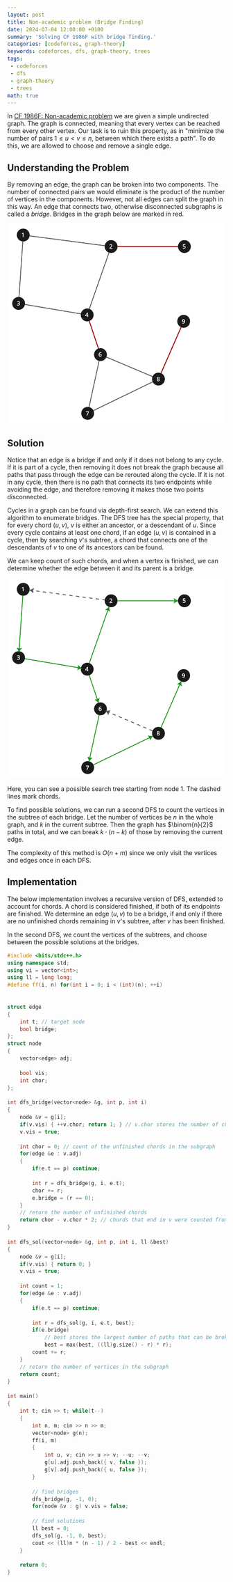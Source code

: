 ```yaml
---
layout: post
title: Non-academic problem (Bridge Finding)
date: 2024-07-04 12:00:00 +0100
summary: 'Solving CF 1986F with bridge finding.'
categories: [codeforces, graph-theory]
keywords: codeforces, dfs, graph-theory, trees
tags:
 - codeforces
 - dfs
 - graph-theory
 - trees
math: true
---
```


In [CF 1986F: Non-academic problem](https://codeforces.com/contest/1986/problem/F) we are given a simple undirected graph. The graph is connected, meaning that every vertex can be reached from every other vertex. Our task is to ruin this property, as in "minimize the number of pairs $1 \leq u \lt v \leq n$, between which there exists a path". To do this, we are allowed to choose and remove a single edge.

## Understanding the Problem

By removing an edge, the graph can be broken into two components. The number of connected pairs we would eliminate is the product of the number of vertices in the components. However, not all edges can split the graph in this way. An edge that connects two, otherwise disconnected subgraphs is called a _bridge_. Bridges in the graph below are marked in red.

![bridge](/assets/posts/2024-08-04-non-academic-problem/bridges.svg)


## Solution

Notice that an edge is a bridge if and only if it does not belong to any cycle. If it is part of a cycle, then removing it does not break the graph because all paths that pass through the edge can be rerouted along the cycle. If it is not in any cycle, then there is no path that connects its two endpoints while avoiding the edge, and therefore removing it makes those two points disconnected.

Cycles in a graph can be found via depth-first search. We can extend this algorithm to enumerate bridges. The DFS tree has the special property, that for every chord $(u, v)$, $v$ is either an ancestor, or a descendant of $u$. Since every cycle contains at least one chord, if an edge $(u, v)$ is contained in a cycle, then by searching $v$'s subtree, a chord that connects one of the descendants of $v$ to one of its ancestors can be found.

We can keep count of such chords, and when a vertex is finished, we can determine whether the edge between it and its parent is a bridge.

![bridge](/assets/posts/2024-08-04-non-academic-problem/chords.svg)

Here, you can see a possible search tree starting from node $1$. The dashed lines mark chords.

To find possible solutions, we can run a second DFS to count the vertices in the subtree of each bridge. Let the number of vertices be $n$ in the whole graph, and $k$ in the current subtree. Then the graph has $\binom{n}{2}$ paths in total, and we can break $k \cdot (n - k)$ of those by removing the current edge.

The complexity of this method is $O(n + m)$ since we only visit the vertices and edges once in each DFS.

## Implementation

The below implementation involves a recursive version of DFS, extended to account for chords. A chord is considered finished, if both of its endpoints are finished. We determine an edge $(u, v)$ to be a bridge, if and only if there are no unfinished chords remaining in $v$'s subtree, after $v$ has been finished.

In the second DFS, we count the vertices of the subtrees, and choose between the possible solutions at the bridges.

```cpp
#include <bits/stdc++.h>
using namespace std;
using vi = vector<int>;
using ll = long long;
#define ff(i, n) for(int i = 0; i < (int)(n); ++i)


struct edge
{
    int t; // target node
    bool bridge;
};
struct node
{
    vector<edge> adj;

    bool vis;
    int chor;
};

int dfs_bridge(vector<node> &g, int p, int i)
{
    node &v = g[i];
    if(v.vis) { ++v.chor; return 1; } // v.chor stores the number of chords that end in v
    v.vis = true;

    int chor = 0; // count of the unfinished chords in the subgraph
    for(edge &e : v.adj)
    {
        if(e.t == p) continue;

        int r = dfs_bridge(g, i, e.t);
        chor += r;
        e.bridge = (r == 0); 
    }
    // return the number of unfinished chords
    return chor - v.chor * 2; // chords that end in v were counted from both sides
}

int dfs_sol(vector<node> &g, int p, int i, ll &best)
{
    node &v = g[i];
    if(v.vis) { return 0; }
    v.vis = true;

    int count = 1;
    for(edge &e : v.adj)
    {
        if(e.t == p) continue;

        int r = dfs_sol(g, i, e.t, best);
        if(e.bridge)
            // best stores the largest number of paths that can be broken
            best = max(best, ((ll)g.size() - r) * r);
        count += r;
    }
    // return the number of vertices in the subgraph
    return count;
}

int main()
{
    int t; cin >> t; while(t--)
    {
        int n, m; cin >> n >> m;
        vector<node> g(n);
        ff(i, m)
        {
            int u, v; cin >> u >> v; --u; --v;
            g[u].adj.push_back({ v, false });
            g[v].adj.push_back({ u, false });
        }

        // find bridges
        dfs_bridge(g, -1, 0);
        for(node &v : g) v.vis = false;

        // find solutions
        ll best = 0;
        dfs_sol(g, -1, 0, best);
        cout << (ll)n * (n - 1) / 2 - best << endl;
    }

    return 0;
}

```
